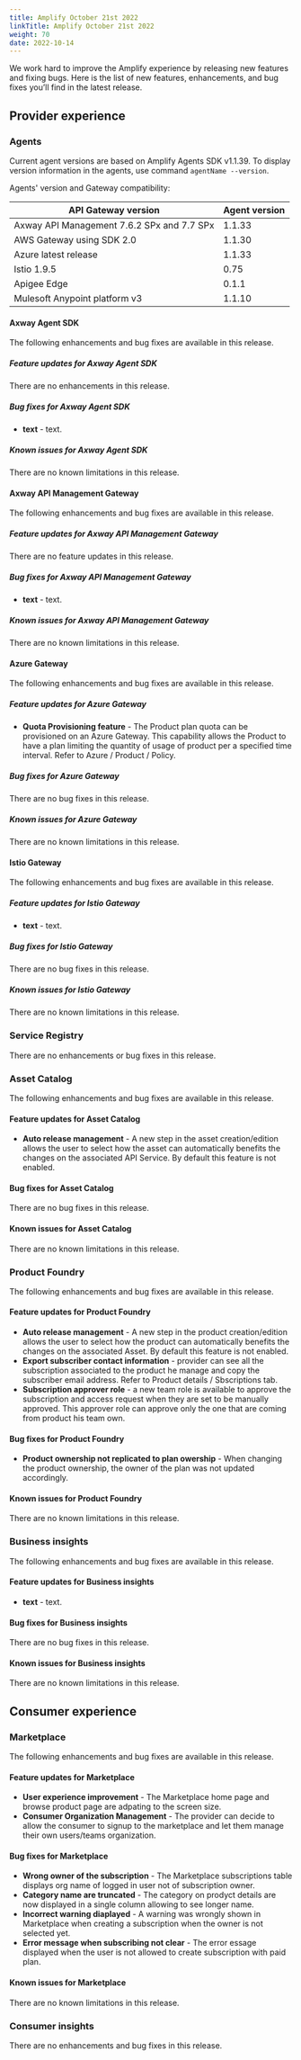 ```yaml
---
title: Amplify October 21st 2022
linkTitle: Amplify October 21st 2022
weight: 70
date: 2022-10-14
---
```

We work hard to improve the Amplify experience by releasing new features and fixing bugs. Here is the list of new features, enhancements, and bug fixes you’ll find in the latest release.

## Provider experience

### Agents

Current agent versions are based on Amplify Agents SDK v1.1.39. To display version information in the agents, use command `agentName --version`.

Agents' version and Gateway compatibility:

| API Gateway version                        | Agent version|
|--------------------------------------------|--------------|
| Axway API Management 7.6.2 SPx and 7.7 SPx | 1.1.33       |
| AWS Gateway using SDK 2.0                  | 1.1.30       |
| Azure latest release                       | 1.1.33       |
| Istio 1.9.5                                | 0.75         |
| Apigee Edge                                | 0.1.1        |
| Mulesoft Anypoint platform v3              | 1.1.10       |

#### Axway Agent SDK

The following enhancements and bug fixes are available in this release.

##### Feature updates for Axway Agent SDK

There are no enhancements in this release.

##### Bug fixes for Axway Agent SDK

* **text** - text.

##### Known issues for Axway Agent SDK

There are no known limitations in this release.

#### Axway API Management Gateway

The following enhancements and bug fixes are available in this release.

##### Feature updates for Axway API Management Gateway

There are no feature updates in this release.

##### Bug fixes for Axway API Management Gateway

* **text** - text.

##### Known issues for Axway API Management Gateway

There are no known limitations in this release.

#### Azure Gateway

The following enhancements and bug fixes are available in this release.

##### Feature updates for Azure Gateway

* **Quota Provisioning feature** - The Product plan quota can be provisioned on an Azure Gateway. This capability allows the Product to have a plan limiting the quantity of usage of product per a specified time interval. Refer to Azure / Product / Policy.

##### Bug fixes for Azure Gateway

There are no bug fixes in this release.

##### Known issues for Azure Gateway

There are no known limitations in this release.

#### Istio Gateway

The following enhancements and bug fixes are available in this release.

##### Feature updates for Istio Gateway

* **text** - text.

##### Bug fixes for Istio Gateway

There are no bug fixes in this release.

##### Known issues for Istio Gateway

There are no known limitations in this release.

### Service Registry

There are no enhancements or bug fixes in this release.

### Asset Catalog

The following enhancements and bug fixes are available in this release.

#### Feature updates for Asset Catalog

* **Auto release management** - A new step in the asset creation/edition allows the user to select how the asset can automatically benefits the changes on the associated API Service. By default this feature is not enabled.

#### Bug fixes for Asset Catalog

There are no bug fixes in this release.

#### Known issues for Asset Catalog

There are no known limitations in this release.

### Product Foundry

The following enhancements and bug fixes are available in this release.

#### Feature updates for Product Foundry

* **Auto release management** - A new step in the product creation/edition allows the user to select how the product can automatically benefits the changes on the associated Asset. By default this feature is not enabled.
* **Export subscriber contact information** - provider can see all the subscription associated to the product he manage and copy the subscriber email address.  Refer to Product details / Sbscriptions tab.
* **Subscription approver role** - a new team role is available to approve the subscription and access request when they are set to be manually approved. This approver role can approve only the one that are coming from product his team own.

#### Bug fixes for Product Foundry

* **Product ownership not replicated to plan owership** - When changing the product ownership, the owner of the plan was not updated accordingly.

#### Known issues for Product Foundry

There are no known limitations in this release.

### Business insights

The following enhancements and bug fixes are available in this release.

#### Feature updates for Business insights

* **text** - text.

#### Bug fixes for Business insights

There are no bug fixes in this release.

#### Known issues for Business insights

There are no known limitations in this release.

## Consumer experience

### Marketplace

The following enhancements and bug fixes are available in this release.

#### Feature updates for Marketplace

* **User experience improvement** - The Marketplace home page and browse product page are adpating to the screen size.
* **Consumer Organization Management** - The provider can decide to allow the consumer to signup to the marketplace and let them manage their own users/teams organization.

#### Bug fixes for Marketplace

* **Wrong owner of the subscription** - The Marketplace subscriptions table displays org name of logged in user not of subscription owner.
* **Category name are truncated** - The category on prodyct details are now displayed in a single column allowing to see longer name.
* **Incorrect warning diaplayed** - A warning was wrongly shown in Marketplace when creating a subscription when the owner is not selected yet.
* **Error message when subscribing not clear** - The error essage displayed when the user is not allowed to create subscription with paid plan.

#### Known issues for Marketplace

There are no known limitations in this release.

### Consumer insights

There are no enhancements and bug fixes in this release.
